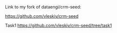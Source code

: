 Link to my fork of dataengi/crm-seed:

https://github.com/vleskiv/crm-seed

Task1
https://github.com/vleskiv/crm-seed/tree/task1

